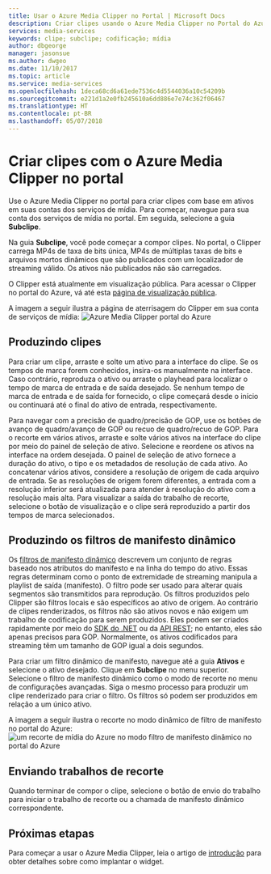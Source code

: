 ```yaml
---
title: Usar o Azure Media Clipper no Portal | Microsoft Docs
description: Criar clipes usando o Azure Media Clipper no Portal do Azure
services: media-services
keywords: clipe; subclipe; codificação; mídia
author: dbgeorge
manager: jasonsue
ms.author: dwgeo
ms.date: 11/10/2017
ms.topic: article
ms.service: media-services
ms.openlocfilehash: 1deca68cd6a61ede7536c4d5544036a10c54209b
ms.sourcegitcommit: e221d1a2e0fb245610a6dd886e7e74c362f06467
ms.translationtype: HT
ms.contentlocale: pt-BR
ms.lasthandoff: 05/07/2018
---
```

# <a name="create-clips-with-azure-media-clipper-in-the-portal"></a>Criar clipes com o Azure Media Clipper no portal
Use o Azure Media Clipper no portal para criar clipes com base em ativos em suas contas dos serviços de mídia. Para começar, navegue para sua conta dos serviços de mídia no portal. Em seguida, selecione a guia **Subclipe**.

Na guia **Subclipe**, você pode começar a compor clipes. No portal, o Clipper carrega MP4s de taxa de bits única, MP4s de múltiplas taxas de bits e arquivos mortos dinâmicos que são publicados com um localizador de streaming válido. Os ativos não publicados não são carregados.

O Clipper está atualmente em visualização pública. Para acessar o Clipper no portal do Azure, vá até esta [página de visualização pública](https://portal.azure.com/?feature.subclipper=true).

A imagem a seguir ilustra a página de aterrisagem do Clipper em sua conta de serviços de mídia: ![Azure Media Clipper portal do Azure](media/media-services-azure-media-clipper-portal/media-services-azure-media-clipper-portal.png)

## <a name="producing-clips"></a>Produzindo clipes
Para criar um clipe, arraste e solte um ativo para a interface do clipe. Se os tempos de marca forem conhecidos, insira-os manualmente na interface. Caso contrário, reproduza o ativo ou arraste o playhead para localizar o tempo de marca de entrada e de saída desejado. Se nenhum tempo de marca de entrada e de saída for fornecido, o clipe começará desde o início ou continuará até o final do ativo de entrada, respectivamente.

Para navegar com a precisão de quadro/precisão de GOP, use os botões de avanço de quadro/avanço de GOP ou recuo de quadro/recuo de GOP. Para o recorte em vários ativos, arraste e solte vários ativos na interface do clipe por meio do painel de seleção de ativo. Selecione e reordene os ativos na interface na ordem desejada. O painel de seleção de ativo fornece a duração do ativo, o tipo e os metadados de resolução de cada ativo. Ao concatenar vários ativos, considere a resolução de origem de cada arquivo de entrada. Se as resoluções de origem forem diferentes, a entrada com a resolução inferior será atualizada para atender à resolução do ativo com a resolução mais alta. Para visualizar a saída do trabalho de recorte, selecione o botão de visualização e o clipe será reproduzido a partir dos tempos de marca selecionados.

## <a name="producing-dynamic-manifest-filters"></a>Produzindo os filtros de manifesto dinâmico
Os [filtros de manifesto dinâmico](https://azure.microsoft.com/blog/dynamic-manifest/) descrevem um conjunto de regras baseado nos atributos do manifesto e na linha do tempo do ativo. Essas regras determinam como o ponto de extremidade de streaming manipula a playlist de saída (manifesto). O filtro pode ser usado para alterar quais segmentos são transmitidos para reprodução. Os filtros produzidos pelo Clipper são filtros locais e são específicos ao ativo de origem. Ao contrário de clipes renderizados, os filtros não são ativos novos e não exigem um trabalho de codificação para serem produzidos. Eles podem ser criados rapidamente por meio do [SDK do .NET](https://docs.microsoft.com/azure/media-services/media-services-dotnet-dynamic-manifest) ou da [API REST](https://docs.microsoft.com/azure/media-services/media-services-rest-dynamic-manifest); no entanto, eles são apenas precisos para GOP. Normalmente, os ativos codificados para streaming têm um tamanho de GOP igual a dois segundos.

Para criar um filtro dinâmico de manifesto, navegue até a guia **Ativos** e selecione o ativo desejado. Clique em **Subclipe** no menu superior. Selecione o filtro de manifesto dinâmico como o modo de recorte no menu de configurações avançadas. Siga o mesmo processo para produzir um clipe renderizado para criar o filtro. Os filtros só podem ser produzidos em relação a um único ativo.

A imagem a seguir ilustra o recorte no modo dinâmico de filtro de manifesto no portal do Azure: ![um recorte de mídia do Azure no modo filtro de manifesto dinâmico no portal do Azure](media/media-services-azure-media-clipper-portal/media-services-azure-media-clipper-filter.PNG)

## <a name="submitting-clipping-jobs"></a>Enviando trabalhos de recorte
Quando terminar de compor o clipe, selecione o botão de envio do trabalho para iniciar o trabalho de recorte ou a chamada de manifesto dinâmico correspondente.

## <a name="next-steps"></a>Próximas etapas
Para começar a usar o Azure Media Clipper, leia o artigo de [introdução](media-services-azure-media-clipper-getting-started.md) para obter detalhes sobre como implantar o widget.